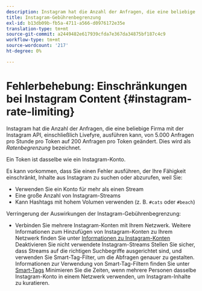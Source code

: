 ```yaml
---
description: Instagram hat die Anzahl der Anfragen, die eine beliebige Firma mit der Instagram API, einschließlich Livefyre, ausführen kann, von 5.000 Anfragen pro Stunde pro Token auf 200 Anfragen pro Token geändert. Dies wird als Ratenbegrenzung bezeichnet.
title: Instagram-Gebührenbegrenzung
exl-id: b13db09b-fb5a-4711-a566-d0976172e35e
translation-type: tm+mt
source-git-commit: a2449482e617939cfda7e367da34875bf187c4c9
workflow-type: tm+mt
source-wordcount: '217'
ht-degree: 0%

---
```


# Fehlerbehebung: Einschränkungen bei Instagram Content {#instagram-rate-limiting}

Instagram hat die Anzahl der Anfragen, die eine beliebige Firma mit der Instagram API, einschließlich Livefyre, ausführen kann, von 5.000 Anfragen pro Stunde pro Token auf 200 Anfragen pro Token geändert. Dies wird als *Ratenbegrenzung* bezeichnet.

Ein Token ist dasselbe wie ein Instagram-Konto.

Es kann vorkommen, dass Sie einen Fehler ausführen, der Ihre Fähigkeit einschränkt, Inhalte aus Instagram zu suchen oder abzurufen, weil Sie:

* Verwenden Sie ein Konto für mehr als einen Stream
* Eine große Anzahl von Instagram-Streams
* Kann Hashtags mit hohem Volumen verwenden (z. B. `#cats` oder `#beach`)

Verringerung der Auswirkungen der Instagram-Gebührenbegrenzung:

* Verbinden Sie mehrere Instagram-Konten mit Ihrem Netzwerk. Weitere Informationen zum Hinzufügen von Instagram-Konten zu Ihrem Netzwerk finden Sie unter [Informationen zu Instagram-Konten](/help/using/c-users-creating-accounts-with-studio-access/t-configure-social-accout-instagram/c-about-instagram-accounts.md)
Deaktivieren Sie nicht verwendete Instagram-Streams
Stellen Sie sicher, dass Streams auf die richtigen Suchbegriffe ausgerichtet sind, und verwenden Sie Smart-Tag-Filter, um die Abfragen genauer zu gestalten. Informationen zur Verwendung von Smart-Tag-Filtern finden Sie unter [Smart-Tags](/help/using/c-features-livefyre/c-smart-tags/c-smart-tags.md)
Minimieren Sie die Zeiten, wenn mehrere Personen dasselbe Instagram-Konto in einem Netzwerk verwenden, um Instagram-Inhalte zu kuratieren.
